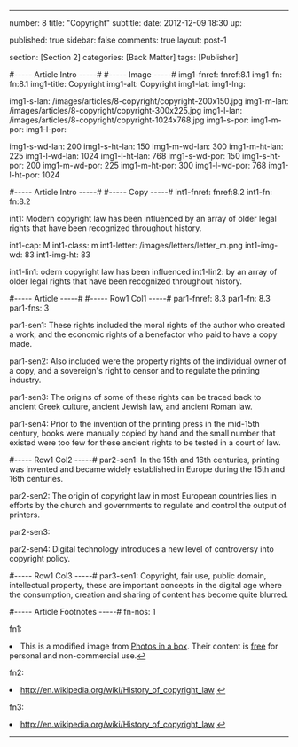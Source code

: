 ---

number: 8
title: "Copyright"
subtitle: 
date: 2012-12-09 18:30
up:

published: true
sidebar: false
comments: true
layout: post-1

section: [Section 2]
categories: [Back Matter]
tags: [Publisher]


#----- Article Intro -----#
#----- Image -----#
img1-fnref: fnref:8.1
img1-fn: fn:8.1
img1-title: Copyright
img1-alt: Copyright
img1-lat:
img1-lng:

img1-s-lan: /images/articles/8-copyright/copyright-200x150.jpg
img1-m-lan: /images/articles/8-copyright/copyright-300x225.jpg
img1-l-lan: /images/articles/8-copyright/copyright-1024x768.jpg
img1-s-por:
img1-m-por:	
img1-l-por:

img1-s-wd-lan: 200
img1-s-ht-lan: 150
img1-m-wd-lan: 300
img1-m-ht-lan: 225
img1-l-wd-lan: 1024
img1-l-ht-lan: 768
img1-s-wd-por: 150
img1-s-ht-por: 200
img1-m-wd-por: 225
img1-m-ht-por: 300
img1-l-wd-por: 768
img1-l-ht-por: 1024


#----- Article Intro -----#
#----- Copy -----#
int1-fnref: fnref:8.2
int1-fn: fn:8.2

int1: Modern copyright law has been influenced by an array of older legal rights that have been recognized throughout history.


int1-cap: M
int1-class: m
int1-letter: /images/letters/letter_m.png
int1-img-wd: 83
int1-img-ht: 83

int1-lin1: odern copyright law has been influenced
int1-lin2: by an array of older legal rights that have been recognized throughout history.


#----- Article -----#
#----- Row1 Col1 -----#
par1-fnref: 8.3
par1-fn: 8.3
par1-fns: 3

par1-sen1: These rights included the moral rights of the author who created a work, and the economic rights of a benefactor who paid to have a copy made.

par1-sen2: Also included were the property rights of the individual owner of a copy, and a sovereign's right to censor and to regulate the printing industry.

par1-sen3: The origins of some of these rights can be traced back to ancient Greek culture, ancient Jewish law, and ancient Roman law.

par1-sen4: Prior to the invention of the printing press in the mid-15th century, books were manually copied by hand and the small number that existed were too few for these ancient rights to be tested in a court of law.


#----- Row1 Col2 -----#
par2-sen1: In the 15th and 16th centuries, printing was invented and became widely established in Europe during the 15th and 16th centuries.

par2-sen2: The origin of copyright law in most European countries lies in efforts by the church and governments to regulate and control the output of printers.

par2-sen3:

par2-sen4: Digital technology introduces a new level of controversy into copyright policy.


#----- Row1 Col3 -----#
par3-sen1: Copyright, fair use, public domain, intellectual property, these are important concepts in the digital age where the consumption, creation and sharing of content has become quite blurred.

#----- Article Footnotes -----#
fn-nos: 1

fn1: <li id="fn:8.1">This is a modified image from <a href="http://photosinbox.com/sign-and-symbol/copyright-symbol" title="Photos in a box">Photos in a box</a>. Their content is <a href="http://photosinbox.com/terms-of-use">free</a> for personal and non-commercial use.<a href="#fnref:1.1">&#8617;</a></li>

fn2: <li id="fn:8.2"> http://en.wikipedia.org/wiki/History_of_copyright_law <a href="#fnref:8.2">&#8617;</a></li>

fn3: <li id="fn:8.3"> http://en.wikipedia.org/wiki/History_of_copyright_law <a href="#fnref:8.3">&#8617;</a></li>


---